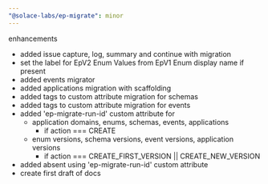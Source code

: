 ```yaml
---
"@solace-labs/ep-migrate": minor
---
```


enhancements

- added issue capture, log, summary and continue with migration
- set the label for EpV2 Enum Values from EpV1 Enum display name if present
- added events migrator
- added applications migration with scaffolding
- added tags to custom attribute migration for schemas
- added tags to custom attribute migration for events
- added 'ep-migrate-run-id' custom attribute for
  - application domains, enums, schemas, events, applications
    - if action === CREATE
  - enum versions, schema versions, event versions, application versions
    - if action === CREATE_FIRST_VERSION || CREATE_NEW_VERSION
- added absent using 'ep-migrate-run-id' custom attribute
- create first draft of docs

